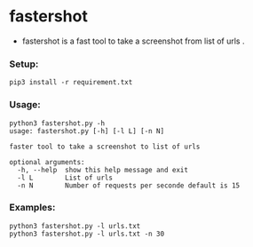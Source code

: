 # fastershot
- fastershot is a fast tool to take a screenshot from list of urls .
### Setup:
```
pip3 install -r requirement.txt
```

### Usage:
```
python3 fastershot.py -h
usage: fastershot.py [-h] [-l L] [-n N]

faster tool to take a screenshot to list of urls

optional arguments:
  -h, --help  show this help message and exit
  -l L        List of urls
  -n N        Number of requests per seconde default is 15
```
### Examples:
```
python3 fastershot.py -l urls.txt
python3 fastershot.py -l urls.txt -n 30
```
